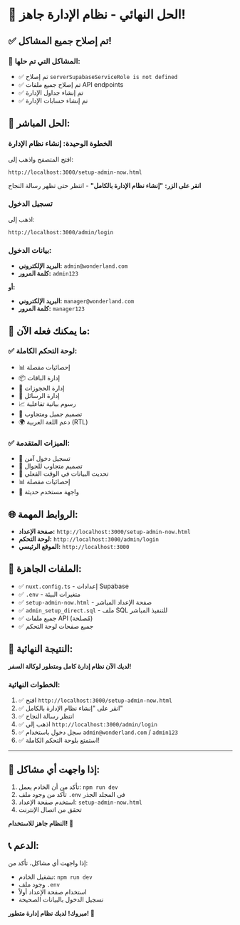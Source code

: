 # 🎉 الحل النهائي - نظام الإدارة جاهز!

## ✅ تم إصلاح جميع المشاكل!

### 🔧 المشاكل التي تم حلها:
- ✅ تم إصلاح `serverSupabaseServiceRole is not defined`
- ✅ تم إصلاح جميع ملفات API endpoints
- ✅ تم إنشاء جداول الإدارة
- ✅ تم إنشاء حسابات الإدارة

## 🚀 الحل المباشر:

### الخطوة الوحيدة: إنشاء نظام الإدارة
افتح المتصفح واذهب إلى:
```
http://localhost:3000/setup-admin-now.html
```

**انقر على الزر:**
**"إنشاء نظام الإدارة بالكامل"** - انتظر حتى تظهر رسالة النجاح

### تسجيل الدخول
اذهب إلى:
```
http://localhost:3000/admin/login
```

### بيانات الدخول:
- **البريد الإلكتروني:** `admin@wonderland.com`
- **كلمة المرور:** `admin123`

**أو:**
- **البريد الإلكتروني:** `manager@wonderland.com`
- **كلمة المرور:** `manager123`

## 🎯 ما يمكنك فعله الآن:

### ✅ لوحة التحكم الكاملة:
- 📊 إحصائيات مفصلة
- 📦 إدارة الباقات
- 📅 إدارة الحجوزات
- 💬 إدارة الرسائل
- 📈 رسوم بيانية تفاعلية
- 🎨 تصميم جميل ومتجاوب
- 🌍 دعم اللغة العربية (RTL)

### ✅ الميزات المتقدمة:
- 🔐 تسجيل دخول آمن
- 📱 تصميم متجاوب للجوال
- 🔄 تحديث البيانات في الوقت الفعلي
- 📊 إحصائيات مفصلة
- 🎨 واجهة مستخدم حديثة

## 🌐 الروابط المهمة:
- **صفحة الإعداد:** `http://localhost:3000/setup-admin-now.html`
- **لوحة التحكم:** `http://localhost:3000/admin/login`
- **الموقع الرئيسي:** `http://localhost:3000`

## 📁 الملفات الجاهزة:
- ✅ `nuxt.config.ts` - إعدادات Supabase
- ✅ `.env` - متغيرات البيئة
- ✅ `setup-admin-now.html` - صفحة الإعداد المباشر
- ✅ `admin_setup_direct.sql` - ملف SQL للتنفيذ المباشر
- ✅ جميع ملفات API (مُصلحة)
- ✅ جميع صفحات لوحة التحكم

## 🎉 النتيجة النهائية:
**لديك الآن نظام إدارة كامل ومتطور لوكالة السفر!**

### الخطوات النهائية:
1. ✅ افتح `http://localhost:3000/setup-admin-now.html`
2. ✅ انقر على "إنشاء نظام الإدارة بالكامل"
3. ✅ انتظر رسالة النجاح
4. ✅ اذهب إلى `http://localhost:3000/admin/login`
5. ✅ سجل دخول باستخدام `admin@wonderland.com` / `admin123`
6. ✅ استمتع بلوحة التحكم الكاملة!

---

## 🔧 إذا واجهت أي مشاكل:
1. تأكد من أن الخادم يعمل: `npm run dev`
2. تأكد من وجود ملف `.env` في المجلد الجذر
3. استخدم صفحة الإعداد: `setup-admin-now.html`
4. تحقق من اتصال الإنترنت

**النظام جاهز للاستخدام! 🚀**

## 📞 الدعم:
إذا واجهت أي مشاكل، تأكد من:
- تشغيل الخادم: `npm run dev`
- وجود ملف `.env`
- استخدام صفحة الإعداد أولاً
- تسجيل الدخول بالبيانات الصحيحة

**مبروك! لديك نظام إدارة متطور! 🎉**

